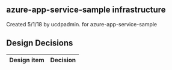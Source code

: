 ## azure-app-service-sample infrastructure

Created 5/1/18 by ucdpadmin. for azure-app-service-sample


## Design Decisions
| Design item                | Decision|
| :----------------------------------- | :--------------------------------------------------------------------------------|
